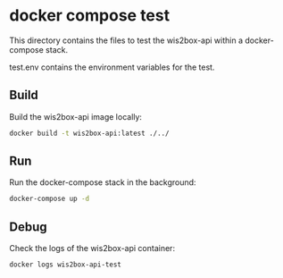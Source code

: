 # docker compose test

This directory contains the files to test the wis2box-api within a docker-compose stack.

test.env contains the environment variables for the test.

## Build

Build the wis2box-api image locally:

```bash
docker build -t wis2box-api:latest ./../
```

## Run

Run the docker-compose stack in the background:

```bash
docker-compose up -d
```

## Debug

Check the logs of the wis2box-api container:

```bash
docker logs wis2box-api-test
```